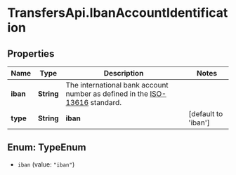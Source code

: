 # TransfersApi.IbanAccountIdentification

## Properties

Name | Type | Description | Notes
------------ | ------------- | ------------- | -------------
**iban** | **String** | The international bank account number as defined in the [ISO-13616](https://www.iso.org/standard/81090.html) standard. | 
**type** | **String** | **iban** | [default to &#39;iban&#39;]



## Enum: TypeEnum


* `iban` (value: `"iban"`)




